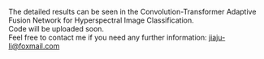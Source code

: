 The detailed results can be seen in the Convolution-Transformer Adaptive Fusion Network for Hyperspectral Image Classification.  
Code will be uploaded soon.  
Feel free to contact me if you need any further information: jiaju-li@foxmail.com
